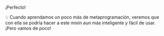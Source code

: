 ¡Perfecto!

:bulb: Cuando aprendamos un poco más de metaprogramación, veremos que con ella se podría hacer a este mixin aun más inteligente y fácil de usar. ¡Pero vamos de poco!